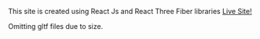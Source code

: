 This site is created using React Js and React Three Fiber libraries
[Live Site!](https://pokemons-by-abhijit.netlify.app/)


Omitting gltf files due to size.

